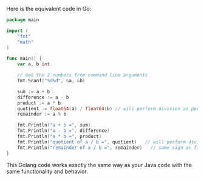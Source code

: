 Here is the equivalent code in Go:

```go
package main

import (
	"fmt"
	"math"
)

func main() {
	var a, b int

	// Get the 2 numbers from command line arguments
	fmt.Scanf("%d%d", &a, &b)

	sum := a + b
	difference := a - b
	product := a * b
	quotient := float64(a) / float64(b) // will perform division as per Go language specification for floating point numbers
	remainder := a % b

	fmt.Println("a + b =", sum)
	fmt.Println("a - b =", difference)
	fmt.Println("a * b =", product)
	fmt.Println("quotient of a / b =", quotient)   // will perform division as per Go language specification for floating point numbers
	fmt.Println("remainder of a / b =", remainder)   // same sign as first operand
}
```
This Golang code works exactly the same way as your Java code with the same functionality and behavior.
